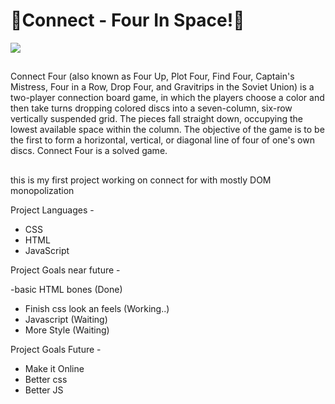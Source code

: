 # 🌌Connect - Four In Space!󠀠🌌




[![](https://i.kym-cdn.com/photos/images/newsfeed/001/061/696/e22.jpg)](#)




##

Connect Four (also known as Four Up, Plot Four, Find Four, Captain's Mistress, Four in a Row, Drop Four, and Gravitrips in the Soviet Union) is a two-player connection board game, in which the players choose a color and then take turns dropping colored discs into a seven-column, six-row vertically suspended grid.
The pieces fall straight down, occupying the lowest available space within the column.
The objective of the game is to be the first to form a horizontal, vertical, or diagonal line of four of one's own discs. Connect Four is a solved game.

##

this is my first project working on connect for with mostly DOM monopolization

Project Languages -

- CSS
- HTML
- JavaScript

Project Goals near future - 

-basic HTML bones (Done)
- Finish css look an feels (Working..)
- Javascript (Waiting)
- More Style (Waiting)

Project Goals Future - 

- Make it Online
- Better css
- Better JS


##
